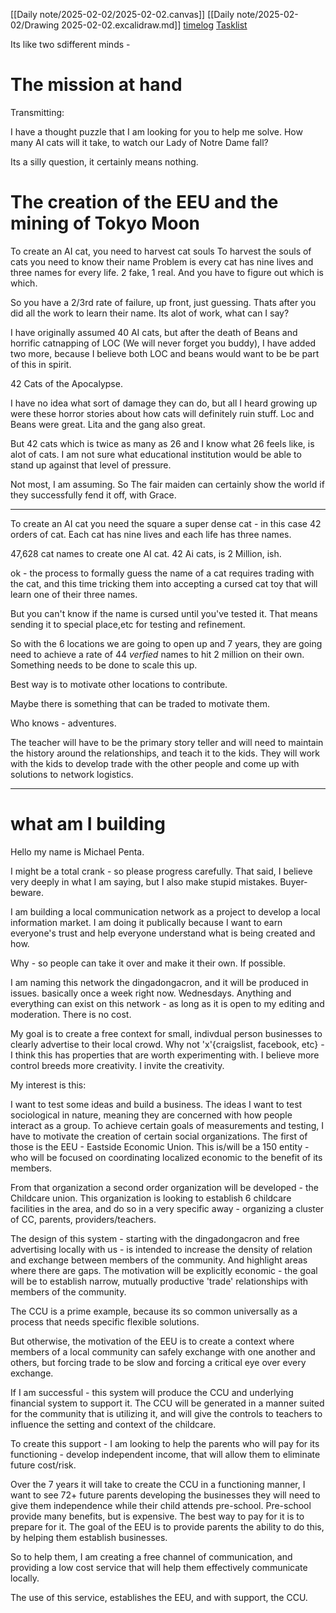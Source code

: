 [[Daily note/2025-02-02/2025-02-02.canvas]]
[[Daily note/2025-02-02/Drawing 2025-02-02.excalidraw.md]]
[timelog](file:///home/mike/.var/app/org.gtimelog.GTimeLog/data/gtimelog/timelog.txt)
[Tasklist](file:///home/mike/.var/app/org.gtimelog.GTimeLog/data/gtimelog/timelog.txt)


Its like two sdifferent minds - 

# The mission at hand

Transmitting:

I have a thought puzzle that I am looking for you to help me solve. How many AI cats will it take, to watch our Lady of Notre Dame fall?

Its a silly question, it certainly means nothing.

# The creation of the EEU and the mining of Tokyo Moon

To create an AI cat, you need to harvest cat souls
To harvest the souls of cats you need to know their name
Problem is every cat has nine lives and three names for every life.
2 fake, 1 real. And you have to figure out which is which.

So you have a 2/3rd rate of failure, up front, just guessing. Thats after you did all the work to learn their name. Its alot of work, what can I say?

I have originally assumed 40 AI cats, but after the death of Beans and horrific catnapping of LOC (We will never forget you buddy), I have added two more, because  I believe both LOC and beans would want to be be part of this in spirit.

42 Cats of the Apocalypse.

I have no idea what sort of damage they can do, but all I heard growing up were these horror stories about how cats will definitely ruin stuff. Loc and Beans were great. Lita and the gang also great. 

But 42 cats which is twice as many as 26 and I know what 26 feels like, is alot of cats. I am not sure what educational institution would be able to stand up against that level of pressure.

Not most, I am assuming. So The fair maiden can certainly show the world if they successfully fend it off, with Grace.

------
To create an AI cat you need the square a super dense cat - in this case 42 orders of cat. Each cat has nine lives and each life has three names.

47,628 cat names to create one AI cat. 42 Ai cats, is 2 Million, ish. 

ok - the process to formally guess the name of a cat requires trading with the cat, and this time tricking them into accepting a cursed cat toy that will learn one of their three names.

But you can't know if the name is cursed until you've tested it. That means sending it to special place,etc for testing and refinement.

So with the 6 locations we are going to open up and 7 years, they are going need to achieve a rate of 44 _verfied_ names to hit 2 million on their own. Something needs to be done to scale this up.

Best way is to motivate other locations to contribute.

Maybe there is something that can be traded to motivate them. 

Who knows - adventures. 

The teacher will have to be the primary story teller and will need to maintain the history around the relationships, and teach it to the kids. They will work with the kids to develop trade with the other people and come up with solutions to network logistics.

------

# what am I building

Hello my name is Michael Penta. 

I might be a total crank - so please progress carefully. That said, I believe very deeply in what I am saying, but I also make stupid mistakes. Buyer-beware.

I am building a local communication network as a project to develop a local information market. I am doing it publically because I want to earn everyone's trust and help everyone understand what is being created and how. 

Why - so people can take it over and make it their own. If possible. 

I am naming this network the dingadongacron, and it will be produced in issues. basically once a week right now. Wednesdays. Anything and everything can exist on this network - as long as it is open to my editing and moderation. There is no cost. 

My goal is to create a free context for small, indivdual person businesses to clearly advertise to their local crowd. Why not 'x'{craigslist, facebook, etc} - I think this has properties that are worth experimenting with. I believe more control breeds more creativity. I invite the creativity. 

My interest is this:

I want to test some ideas and build a business. The ideas I want to test sociological in nature, meaning they are concerned with how people interact as a group. To achieve certain goals of measurements and testing, I have to motivate the creation of certain social organizations. The first of those is the EEU - Eastside Economic Union. This is/will be a 150 entity - who will be focused on coordinating localized economic to the benefit of its members.

From that organization a second order organization will be developed - the Childcare union. This organization is looking to establish 6 childcare facilities in the area, and do so in a very specific away - organizing a cluster of CC, parents, providers/teachers.

The design of this system - starting with the dingadongacron and free advertising locally with us - is intended to increase the density of relation and exchange between members of the community. And highlight areas where there are gaps. The motivation will be explicitly economic - the goal will be to establish narrow, mutually productive 'trade' relationships with members of the community. 

The CCU is a prime example, because its so common universally as a process that needs specific flexible solutions. 

But otherwise, the motivation of the EEU is to create a context where members of a local community can safely exchange with one another and others, but forcing trade to be slow and forcing a critical eye over every exchange. 

If I am successful - this system will produce the CCU and underlying financial system to support it. The CCU will be generated in a manner suited for the community that is utilizing it, and will give the controls to teachers to influence the setting and context of the childcare.

To create this support - I am looking to help the parents who will pay for its functioning - develop independent income, that will allow them to eliminate future cost/risk.

Over the 7 years it will take to create the CCU in a functioning manner, I want to see 72+ future parents developing the businesses they will need to give them independence while their child attends pre-school. Pre-school provide many benefits, but is expensive. The best way to pay for it is to prepare for it. The goal of the EEU is to provide parents the ability to do this, by helping them establish businesses.

So to help them, I am creating a free channel of communication, and providing a low cost service that will help them effectively communicate locally. 

The use of this service, establishes the EEU, and with support, the CCU. 















